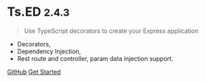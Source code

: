 <!-- _coverpage.md -->


# Ts.ED <small class="version">2.4.3</small>

> Use TypeScript decorators to create your Express application

* Decorators,
* Dependency Injection,
* Rest route and controller, param data injection support.

[GitHub](https://github.com/Romakita/ts-express-decorators/)
[Get Started](#tsed)

